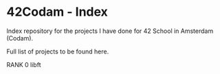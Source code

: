 # 42Codam - Index

Index repository for the projects I have done for 42 School in Amsterdam (Codam).

Full list of projects to be found here.

RANK 0
libft
